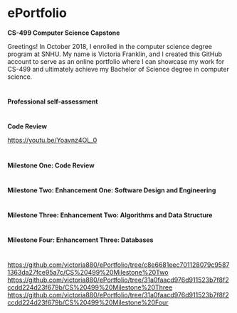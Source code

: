 # ePortfolio
**CS-499 Computer Science Capstone**

Greetings! In October 2018, I enrolled in the computer science degree program at SNHU. My name is Victoria Franklin, and I created this GitHub account to serve as an online portfolio where I can showcase my work for CS-499 and ultimately achieve my Bachelor of Science degree in computer science.
#
**Professional self-assessment**

#
**Code Review**


https://youtu.be/Yoavnz4OL_0
#
**Milestone One: Code Review**

#
**Milestone Two: Enhancement One: Software Design and Engineering**

#

**Milestone Three: Enhancement Two: Algorithms and Data Structure**

#

**Milestone Four: Enhancement Three: Databases**

#


https://github.com/victoria880/ePortfolio/tree/c8e6681eec701128079c95871363da27fce95a7c/CS%20499%20Milestone%20Two
https://github.com/victoria880/ePortfolio/tree/31a0faacd976d911523b7f8f2ccdd224d23f679b/CS%20499%20Milestone%20Three
https://github.com/victoria880/ePortfolio/tree/31a0faacd976d911523b7f8f2ccdd224d23f679b/CS%20499%20Milestone%20Four
